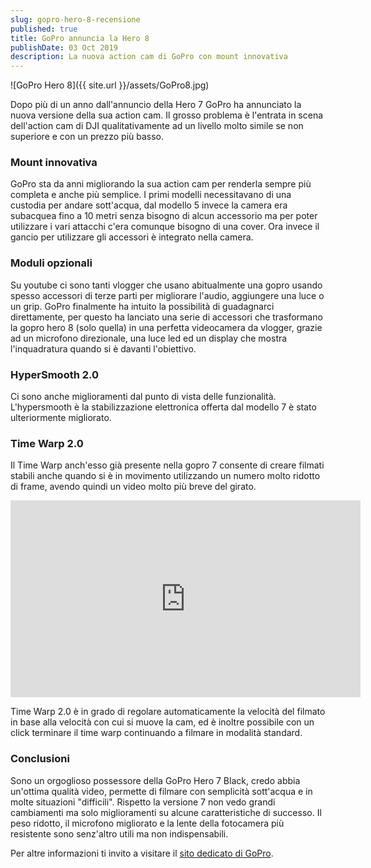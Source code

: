 ```yaml
---
slug: gopro-hero-8-recensione
published: true
title: GoPro annuncia la Hero 8
publishDate: 03 Oct 2019
description: La nuova action cam di GoPro con mount innovativa
---
```


![GoPro Hero 8]({{ site.url }}/assets/GoPro8.jpg)

Dopo più di un anno dall'annuncio della Hero 7 GoPro ha annunciato la nuova versione della sua action cam. Il grosso problema è l'entrata in scena dell'action cam di DJI qualitativamente ad un livello molto simile se non superiore e con un prezzo più basso.

### Mount innovativa
GoPro sta da anni migliorando la sua action cam per renderla sempre più completa e anche più semplice. I primi modelli necessitavano di una custodia per andare sott'acqua, dal modello 5 invece la camera era subacquea fino a 10 metri senza bisogno di alcun accessorio ma per poter utilizzare i vari attacchi c'era comunque bisogno di una cover. Ora invece il gancio per utilizzare gli accessori è integrato nella camera.

### Moduli opzionali
Su youtube ci sono tanti vlogger che usano abitualmente una gopro usando spesso accessori di terze parti per migliorare l'audio, aggiungere una luce o un grip. GoPro finalmente ha intuito la possibilità di guadagnarci direttamente, per questo ha lanciato una serie di accessori che trasformano la gopro hero 8 (solo quella) in una perfetta videocamera da vlogger, grazie ad un microfono direzionale, una luce led ed un display che mostra l'inquadratura quando si è davanti l'obiettivo.

### HyperSmooth 2.0
Ci sono anche miglioramenti dal punto di vista delle funzionalità. L'hypersmooth è la stabilizzazione elettronica offerta dal modello 7 è stato ulteriormente migliorato.

### Time Warp 2.0
Il Time Warp anch'esso già presente nella gopro 7 consente di creare filmati stabili anche quando si è in movimento utilizzando un numero molto ridotto di frame, avendo quindi un video molto più breve del girato.

<iframe width="560" height="315" src="https://www.youtube.com/embed/qFh7Es_QycM" frameborder="0" allow="accelerometer; autoplay; encrypted-media; gyroscope; picture-in-picture" allowfullscreen></iframe>

Time Warp 2.0 è in grado di regolare automaticamente la velocità del filmato in base alla velocità con cui si muove la cam, ed è inoltre possibile con un click terminare il time warp continuando a filmare in modalità standard.

### Conclusioni
Sono un orgoglioso possessore della GoPro Hero 7 Black, credo abbia un'ottima qualità video, permette di filmare con semplicità sott'acqua e in molte situazioni "difficili". Rispetto la versione 7 non vedo grandi cambiamenti ma solo miglioramenti su alcune caratteristiche di successo. Il peso ridotto, il microfono migliorato e la lente della fotocamera più resistente sono senz'altro utili ma non indispensabili.

Per altre informazioni ti invito a visitare il [sito dedicato di GoPro](https://gopro.com/en/it/).
